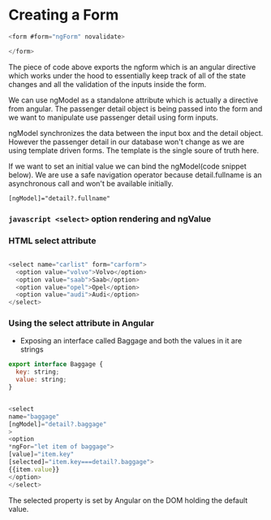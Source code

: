 # Creating a Form

```javascript
<form #form="ngForm" novalidate>

</form>
```
The piece of code above exports the ngform which is an angular directive which works under the hood to essentially keep track of all of the state changes and all the validation of the inputs inside the form.

We can use ngModel as a standalone attribute which is actually a directive from angular.
The passenger detail object is being passed into the form and we want to manipulate use passenger detail using form inputs.

ngModel synchronizes the data between the input box and the detail object. However the passenger detail in our database won't change as we are using template driven forms. The template is the single soure of truth here.

If we want to set an initial value we can bind the ngModel(code snippet below). We are use a safe navigation operator because detail.fullname is an asynchronous call and won't be available initially.

```
[ngModel]="detail?.fullname"
```

### ```javascript <select>``` option rendering and ngValue

### HTML select attribute

```javascript

<select name="carlist" form="carform">
  <option value="volvo">Volvo</option>
  <option value="saab">Saab</option>
  <option value="opel">Opel</option>
  <option value="audi">Audi</option>
</select>

```

### Using the select attribute in Angular

- Exposing an interface called Baggage and both the values in
  it are strings

```javascript
export interface Baggage {
  key: string;
  value: string;
}
```

```javascript

<select
name="baggage"
[ngModel]="detail?.baggage"
>
<option
*ngFor="let item of baggage">
[value]="item.key"
[selected]="item.key===detail?.baggage">
{{item.value}}
</option>
</select>

```

The selected property is set by Angular on the DOM holding the default value.


